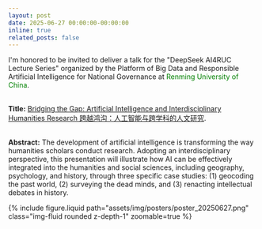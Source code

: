 ```yaml
---
layout: post
date: 2025-06-27 00:00:00-00:00:00
inline: true
related_posts: false
---
```


I'm honored to be invited to deliver a talk for the "DeepSeek AI4RUC Lecture Series" organized by the Platform of Big Data and Responsible Artificial Intelligence for National Governance at <font color=Green>Renming University of China</font>.<br><br>

**Title:** <u>Bridging the Gap: Artificial Intelligence and Interdisciplinary Humanities Research 跨越鸿沟：人工智能与跨学科的人文研究</u>.<br><br>

**Abstract:** The development of artificial intelligence is transforming the way humanities scholars conduct research. Adopting an interdisciplinary perspective, this presentation will illustrate how AI can be effectively integrated into the humanities and social sciences, including geography, psychology, and history, through three specific case studies: (1) geocoding the past world, (2) surveying the dead minds, and (3) renacting intellectual debates in history.

<div class="row mt-3">
    <div class="col-sm mt-3 mt-md-0">
        {% include figure.liquid path="assets/img/posters/poster_20250627.png" class="img-fluid rounded z-depth-1" zoomable=true %}
    </div>
</div>